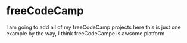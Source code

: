 # freeCodeCamp
I am going to add all of my freeCodeCamp projects here
this is just one example
by the way, I think freeCodeCampe is awsome platform
